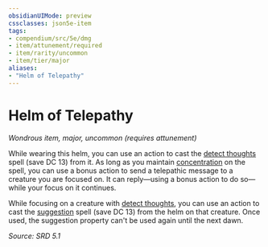 ```yaml
---
obsidianUIMode: preview
cssclasses: json5e-item
tags:
- compendium/src/5e/dmg
- item/attunement/required
- item/rarity/uncommon
- item/tier/major
aliases: 
- "Helm of Telepathy"
---
```

# Helm of Telepathy
*Wondrous item, major, uncommon (requires attunement)*  


While wearing this helm, you can use an action to cast the [detect thoughts](compendium/spells/detect-thoughts.md) spell (save DC 13) from it. As long as you maintain [concentration](TTRPG/rules/conditions.md#Concentration) on the spell, you can use a bonus action to send a telepathic message to a creature you are focused on. It can reply—using a bonus action to do so—while your focus on it continues.

While focusing on a creature with [detect thoughts](compendium/spells/detect-thoughts.md), you can use an action to cast the [suggestion](compendium/spells/suggestion.md) spell (save DC 13) from the helm on that creature. Once used, the suggestion property can't be used again until the next dawn.

*Source: SRD 5.1*